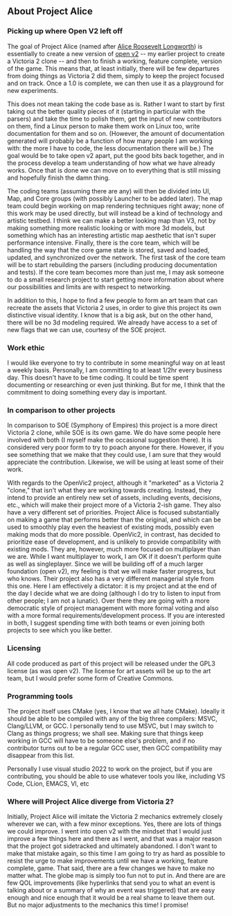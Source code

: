 ## About Project Alice

### Picking up where Open V2 left off

The goal of Project Alice (named after [Alice Roosevelt Longworth](https://en.wikipedia.org/wiki/Alice_Roosevelt_Longworth)) is essentially to create a new version of [open v2](https://github.com/schombert/Open-V2) -- my earlier project to create a Victoria 2 clone -- and then to finish a working, feature complete, version of the game. This means that, at least initially, there will be few departures from doing things as Victoria 2 did them, simply to keep the project focused and on track. Once a 1.0 is complete, we can then use it as a playground for new experiments. 
 
This does not mean taking the code base as is. Rather I want to start by first taking out the better quality pieces of it (starting in particular with the parsers) and take the time to polish them, get the input of new contributors on them, find a Linux person to make them work on Linux too, write documentation for them and so on. (However, the amount of documentation generated will probably be a function of how many people I am working with: the more I have to code, the less documentation there will be.) The goal would be to take open v2 apart, put the good bits back together, and in the process develop a team understanding of how what we have already works. Once that is done we can move on to everything that is still missing and hopefully finish the damn thing. 
 
The coding teams (assuming there are any) will then be divided into UI, Map, and Core groups (with possibly Launcher to be added later). The map team could begin working on map rendering techniques right away; none of this work may be used directly, but will instead be a kind of technology and artistic testbed. I think we can make a better looking map than V3, not by making something more realistic looking or with more 3d models, but something which has an interesting artistic map aesthetic that isn't super performance intensive. Finally, there is the core team, which will be handling the way that the core game state is stored, saved and loaded, updated, and synchronized over the network. The first task of the core team will be to start rebuilding the parsers (including producing documentation and tests). If the core team becomes more than just me, I may ask someone to do a small research project to start getting more information about where our possibilities and limits are with respect to networking.
 
In addition to this, I hope to find a few people to form an art team that can recreate the assets that Victoria 2 uses, in order to give this project its own distinctive visual identity. I know that is a big ask, but on the other hand, there will be no 3d modeling required. We already have access to a set of new flags that we can use, courtesy of the SOE project.
 
###  Work ethic

I would like everyone to try to contribute in some meaningful way on at least a weekly basis. Personally, I am  committing to at least 1/2hr every business day. This doesn't have to be time coding. It could be time spent documenting or researching or even just thinking. But for me, I think that the commitment to doing something every day is important. 

### In comparison to other projects

In comparison to SOE (Symphony of Empires) this project is a more direct Victoria 2 clone, while SOE is its own game. We do have some people here involved with both (I myself make the occasional suggestion there). It is considered very poor form to try to poach anyone for there. However, if you see something that we make that they could use, I am sure that they would appreciate the contribution. Likewise, we will be using at least some of their work.
 
With regards to the OpenVic2 project, although it "marketed" as a Victoria 2 "clone," that isn't what they are working towards creating. Instead, they intend to provide an entirely new set of assets, including events, decisions, etc., which will make their project more of a Victoria 2-ish game. They also have a very different set of priorities. Project Alice is focused substantially on making a game that performs better than the original, and which can be used to smoothly play even the heaviest of existing mods, possibly even making mods that do more possible. OpenVic2, in contrast, has decided to prioritize ease of development, and is unlikely to provide compatibility with existing mods. They are, however, much more focused on multiplayer than we are. While I want multiplayer to work, I am OK if it doesn't perform quite as well as singleplayer. Since we will be building off of a much larger foundation (open v2), my feeling is that we will make faster progress, but who knows. Their project also has a very different managerial style from this one. Here I am effectively a dictator: it is my project and at the end of the day I decide what we are doing (although I do try to listen to input from other people; I am not a lunatic). Over there they are going with a more democratic style of project management with more formal voting and also with a more formal requirements/development process. If you are interested in both, I suggest spending time with both teams or even joining both projects to see which you like better. 
 
### Licensing

All code produced as part of this project will be released under the GPL3 license (as was open v2). The license for art assets will be up to the art team, but I would prefer some form of Creative Commons.

### Programming tools

The project itself uses CMake (yes, I know that we all hate CMake). Ideally it should be able to be compiled with any of the big three compilers: MSVC, Clang/LLVM, or GCC. I personally tend to use MSVC, but I may switch to Clang as things progress; we shall see. Making sure that things keep working in GCC will have to be someone else's problem, and if no contributor turns out to be a regular GCC user, then GCC compatibility may disappear from this list.

Personally I use visual studio 2022 to work on the project, but if you are contributing, you should be able to use whatever tools you like, including VS Code, CLion, EMACS, VI, etc

### Where will Project Alice diverge from Victoria 2?

Initially, Project Alice will imitate the Victoria 2 mechanics extremely closely wherever we can, with a few minor exceptions. Yes, there are lots of things we could improve. I went into open v2 with the mindset that I would just improve a few things here and there as I went, and that was a major reason that the project got sidetracked and ultimately abandoned. I don't want to make that mistake again, so this time I am going to try as hard as possible to resist the urge to make improvements until we have a working, feature complete, game. That said, there are a few changes we have to make no matter what. The globe map is simply too fun not to put in. And there are are few QOL improvements (like hyperlinks that send you to what an event is talking about or a summary of why an event was triggered) that are easy enough and nice enough that it would be a real shame to leave them out. But no major adjustments to the mechanics this time! I promise!
